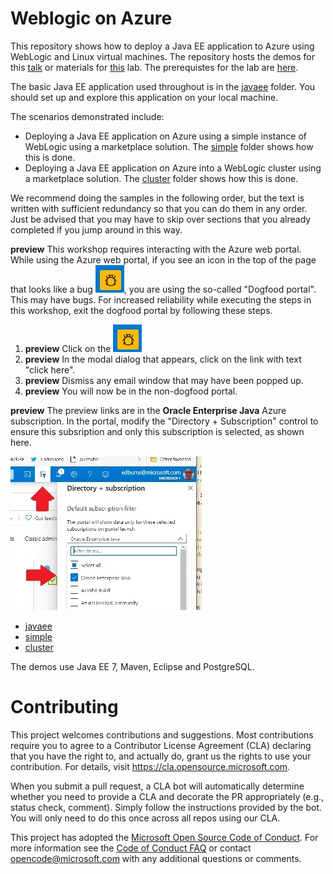 # Weblogic on Azure
This repository shows how to deploy a Java EE application to Azure using WebLogic and Linux virtual machines. The repository hosts the demos for this [talk](abstract.md) or materials for [this](lab-abstract.md) lab. The prerequistes for the lab are [here](prerequisites.md).

The basic Java EE application used throughout is in the [javaee](/javaee) folder. You should set up and explore this application on your local machine.

The scenarios demonstrated include:

* Deploying a Java EE application on Azure using a simple instance of WebLogic using a marketplace solution. The [simple](/simple) folder shows how this is done.
* Deploying a Java EE application on Azure into a WebLogic cluster using a marketplace solution. The [cluster](/cluster) folder shows how this is done.

We recommend doing the samples in the following order, but the text is
written with sufficient redundancy so that you can do them in any
order. Just be advised that you may have to skip over sections that
you already completed if you jump around in this way.

**preview** This workshop requires interacting with the Azure web portal.  While using the Azure web portal, if you see an icon in the top of the page that looks like a bug ![Azure portal dogfood image](images/portal-dogfood.jpg "Azure portal dogfood image"), you are using the so-called "Dogfood portal".  This may have bugs.  For increased reliability while executing the steps in this workshop, exit the dogfood portal by following these steps.

1. **preview** Click on the ![Azure portal dogfood image](images/portal-dogfood.jpg "Azure portal dogfood image")
2. **preview** In the modal dialog that appears, click on the link with text "click here".
3. **preview** Dismiss any email window that may have been popped up.
4. **preview** You will now be in the non-dogfood portal.

**preview** The preview links are in the **Oracle Enterprise Java** Azure subscription.  In the portal, modify the "Directory + Subscription" control to ensure this subsription and only this subscription is selected, as shown here.

![Directory + Subscription image](images/portal-subscription-filter.jpg "Directory + Subscription image")

* [javaee](/javaee)
* [simple](/simple)
* [cluster](/cluster)

The demos use Java EE 7, Maven, Eclipse and PostgreSQL.


# Contributing

This project welcomes contributions and suggestions.  Most contributions require you to agree to a
Contributor License Agreement (CLA) declaring that you have the right to, and actually do, grant us
the rights to use your contribution. For details, visit https://cla.opensource.microsoft.com.

When you submit a pull request, a CLA bot will automatically determine whether you need to provide
a CLA and decorate the PR appropriately (e.g., status check, comment). Simply follow the instructions
provided by the bot. You will only need to do this once across all repos using our CLA.

This project has adopted the [Microsoft Open Source Code of Conduct](https://opensource.microsoft.com/codeofconduct/).
For more information see the [Code of Conduct FAQ](https://opensource.microsoft.com/codeofconduct/faq/) or
contact [opencode@microsoft.com](mailto:opencode@microsoft.com) with any additional questions or comments.
